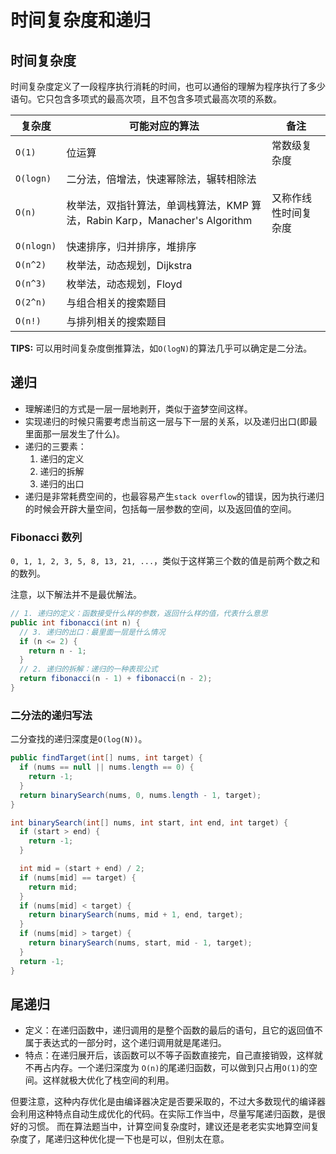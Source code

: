 # 时间复杂度和递归

## 时间复杂度

时间复杂度定义了一段程序执行消耗的时间，也可以通俗的理解为程序执行了多少语句。它只包含多项式的最高次项，且不包含多项式最高次项的系数。

|复杂度|可能对应的算法|备注|
|---|---|---|
|`O(1)`|位运算|常数级复杂度|
|`O(logn)`|二分法，倍增法，快速幂除法，辗转相除法||
|`O(n)`|枚举法，双指针算法，单调栈算法，KMP 算法，Rabin Karp，Manacher's Algorithm|又称作线性时间复杂度|
|`O(nlogn)`|快速排序，归并排序，堆排序||
|`O(n^2)`|枚举法，动态规划，Dijkstra||
|`O(n^3)`|枚举法，动态规划，Floyd||
|`O(2^n)`|与组合相关的搜索题目||
|`O(n!)`|与排列相关的搜索题目||

**TIPS:** 可以用时间复杂度倒推算法，如`O(logN)`的算法几乎可以确定是二分法。

## 递归

- 理解递归的方式是一层一层地剥开，类似于盗梦空间这样。
- 实现递归的时候只需要考虑当前这一层与下一层的关系，以及递归出口(即最里面那一层发生了什么)。
- 递归的三要素：
  1. 递归的定义
  2. 递归的拆解
  3. 递归的出口
- 递归是非常耗费空间的，也最容易产生`stack overflow`的错误，因为执行递归的时候会开辟大量空间，包括每一层参数的空间，以及返回值的空间。

### Fibonacci 数列

`0, 1, 1, 2, 3, 5, 8, 13, 21, ...`，类似于这样第三个数的值是前两个数之和的数列。

注意，以下解法并不是最优解法。

``` java
// 1. 递归的定义：函数接受什么样的参数，返回什么样的值，代表什么意思
public int fibonacci(int n) {
  // 3. 递归的出口：最里面一层是什么情况
  if (n <= 2) {
    return n - 1;
  }
  // 2. 递归的拆解：递归的一种表现公式
  return fibonacci(n - 1) + fibonacci(n - 2);
}
```

### 二分法的递归写法

二分查找的递归深度是`O(log(N))`。

``` java
public findTarget(int[] nums, int target) {
  if (nums == null || nums.length == 0) {
    return -1;
  }
  return binarySearch(nums, 0, nums.length - 1, target);
}

int binarySearch(int[] nums, int start, int end, int target) {
  if (start > end) {
    return -1;
  }

  int mid = (start + end) / 2;
  if (nums[mid] == target) {
    return mid;
  }
  if (nums[mid] < target) {
    return binarySearch(nums, mid + 1, end, target);
  }
  if (nums[mid] > target) {
    return binarySearch(nums, start, mid - 1, target);
  }
  return -1;
}
```

## 尾递归

- 定义：在递归函数中，递归调用的是整个函数的最后的语句，且它的返回值不属于表达式的一部分时，这个递归调用就是尾递归。
- 特点：在递归展开后，该函数可以不等子函数直接完，自己直接销毁，这样就不再占内存。一个递归深度为 `O(n)`的尾递归函数，可以做到只占用`O(1)`的空间。这样就极大优化了栈空间的利用。

但要注意，这种内存优化是由编译器决定是否要采取的，不过大多数现代的编译器会利用这种特点自动生成优化的代码。在实际工作当中，尽量写尾递归函数，是很好的习惯。
而在算法题当中，计算空间复杂度时，建议还是老老实实地算空间复杂度了，尾递归这种优化提一下也是可以，但别太在意。